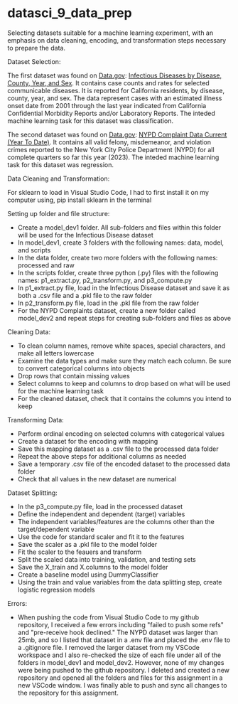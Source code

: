 # datasci_9_data_prep

Selecting datasets suitable for a machine learning experiment, with an emphasis on data cleaning, encoding, and transformation steps necessary to prepare the data.

Dataset Selection: 

The first dataset was found on [Data.gov](https://data.gov/): [Infectious Diseases by Disease, County, Year, and Sex](https://catalog.data.gov/dataset/infectious-diseases-by-disease-county-year-and-sex-d8912). It contains case counts and rates for selected communicable diseases. It is reported for California residents, by disease, county, year, and sex. The data represent cases with an estimated illness onset date from 2001 through the last year indicated from California Confidential Morbidity Reports and/or Laboratory Reports. The inteded machine learning task for this dataset was classification. 

The second dataset was found on [Data.gov](https://data.gov/): [NYPD Complaint Data Current (Year To Date)](https://catalog.data.gov/dataset/nypd-complaint-data-current-year-to-date). It contains all valid felony, misdemeanor, and violation crimes reported to the New York City Police Department (NYPD) for all complete quarters so far this year (2023). The inteded machine learning task for this dataset was regression. 

Data Cleaning and Transformation:

For sklearn to load in Visual Studio Code, I had to first install it on my computer using, pip install sklearn in the terminal

Setting up folder and file structure: 
- Create a model_dev1 folder. All sub-folders and files within this folder will be used for the Infectious Disease dataset
- In model_dev1, create 3 folders with the following names: data, model, and scripts
- In the data folder, create two more folders with the following names: processed and raw
- In the scripts folder, create three python (.py) files with the following names: p1_extract.py, p2_transform.py, and p3_compute.py
- In p1_extract.py file, load in the Infectious Disease dataset and save it as both a .csv file and a .pkl file to the raw folder
- In p2_transform.py file, load in the .pkl file from the raw folder
- For the NYPD Complaints dataset, create a new folder called model_dev2 and repeat steps for creating sub-folders and files as above

Cleaning Data: 
- To clean column names, remove white spaces, special characters, and make all letters lowercase
- Examine the data types and make sure they match each column. Be sure to convert categorical columns into objects
- Drop rows that contain missing values 
- Select columns to keep and columns to drop based on what will be used for the machine learning task
- For the cleaned dataset, check that it contains the columns you intend to keep

Transforming Data:
- Perform ordinal encoding on selected columns with categorical values
- Create a dataset for the encoding with mapping
- Save this mapping dataset as a .csv file to the processed data folder
- Repeat the above steps for additional columns as needed
- Save a temporary .csv file of the encoded dataset to the processed data folder 
- Check that all values in the new dataset are numerical

Dataset Splitting: 
- In the p3_compute.py file, load in the processed dataset
- Define the independent and dependent (target) variables
- The independent variables/features are the columns other than the target/dependent variable
- Use the code for standard scaler and fit it to the features
- Save the scaler as a .pkl file to the model folder
- Fit the scaler to the feauers and transform
- Split the scaled data into training, validation, and testing sets
- Save the X_train and X.columns to the model folder
- Create a baseline model using DummyClassifier
- Using the train and value variables from the data splitting step, create logistic regression models

Errors:
- When pushing the code from Visual Studio Code to my github repository, I received a few errors including "failed to push some refs" and "pre-receive hook declined." The NYPD dataset was larger than 25mb, and so I listed that dataset in a .env file and placed the .env file to a .gitignore file. I removed the larger dataset from my VSCode workspace and I also re-checked the size of each file under all of the folders in model_dev1 and model_dev2. However, none of my changes were being pushed to the github repository. I deleted and created a new repository and opened all the folders and files for this assignment in a new VSCode window. I was finally able to push and sync all changes to the repository for this assignment. 






